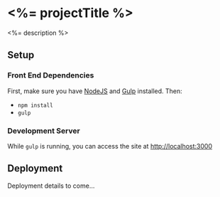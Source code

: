 # <%= projectTitle %>

<%= description %>

## Setup

### Front End Dependencies

First, make sure you have [NodeJS](http://nodejs.org) and [Gulp](http://gulpjs.com) installed. Then:

* `npm install`
* `gulp`

### Development Server

While `gulp` is running, you can access the site at [http://localhost:3000](http://localhost:3000)

## Deployment

Deployment details to come…
